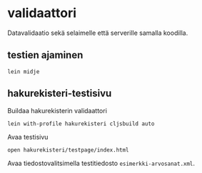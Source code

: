 # validaattori

Datavalidaatio sekä selaimelle että serverille samalla koodilla.

## testien ajaminen

    lein midje

## hakurekisteri-testisivu

Buildaa hakurekisterin validaattori

    lein with-profile hakurekisteri cljsbuild auto

Avaa testisivu

    open hakurekisteri/testpage/index.html

Avaa tiedostovalitsimella testitiedosto `esimerkki-arvosanat.xml`.

